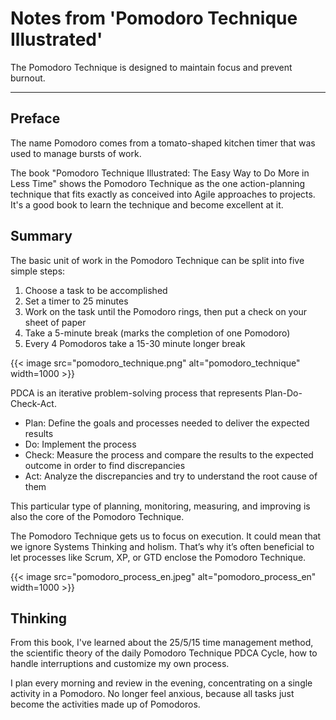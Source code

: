 # Notes from 'Pomodoro Technique Illustrated'


The Pomodoro Technique is designed to maintain focus and prevent burnout.

<!--more-->

---

## Preface

The name Pomodoro comes from a tomato-shaped kitchen timer that was used to manage bursts of work. 

The book "Pomodoro Technique Illustrated: The Easy Way to Do More in Less Time" shows the Pomodoro Technique as the one action-planning technique that fits exactly as conceived into Agile approaches to projects. It's a good book to learn the technique and become excellent at it.

## Summary

The basic unit of work in the Pomodoro Technique can be split into five simple steps:

1. Choose a task to be accomplished
2. Set a timer to 25 minutes
3. Work on the task until the Pomodoro rings, then put a check on your sheet of paper
4. Take a 5-minute break (marks the completion of one Pomodoro)
5. Every 4 Pomodoros take a 15-30 minute longer break

{{< image src="pomodoro_technique.png" alt="pomodoro_technique" width=1000 >}}

PDCA is an iterative problem-solving process that represents Plan-Do-Check-Act.

+ Plan: Define the goals and processes needed to deliver the expected results
+ Do: Implement the process
+ Check: Measure the process and compare the results to the expected outcome in order to find discrepancies
+ Act: Analyze the discrepancies and try to understand the root cause of them

This particular type of planning, monitoring, measuring, and improving is also the core of the Pomodoro Technique.

The Pomodoro Technique gets us to focus on execution. It could mean that we ignore Systems Thinking and holism. That’s why it’s often beneficial to let processes like Scrum, XP, or GTD enclose the Pomodoro Technique.

{{< image src="pomodoro_process_en.jpeg" alt="pomodoro_process_en" width=1000 >}}

## Thinking

From this book, I've learned about the 25/5/15 time management method, the scientific theory of the daily Pomodoro Technique PDCA Cycle, how to handle interruptions and customize my own process.

I plan every morning and review in the evening, concentrating on a single activity in a Pomodoro. No longer feel anxious, because all tasks just become the activities made up of Pomodoros. 

